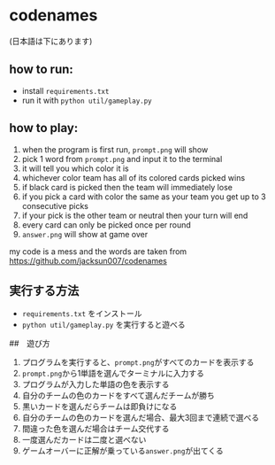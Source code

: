 # codenames

(日本語は下にあります)

## how to run:
- install `requirements.txt`
- run it with `python util/gameplay.py`

## how to play:

1. when the program is first run, `prompt.png` will show
2. pick 1 word from `prompt.png` and input it to the terminal
3. it will tell you which color it is
4. whichever color team has all of its colored cards picked wins
5. if black card is picked then the team will immediately lose
6. if you pick a card with color the same as your team you get up to 3 consecutive picks
7. if your pick is the other team or neutral then your turn will end
8. every card can only be picked once per round
9. `answer.png` will show at game over

my code is a mess and the words are taken from https://github.com/jacksun007/codenames

## 実行する方法
- `requirements.txt` をインストール
- `python util/gameplay.py` を実行すると遊べる

##　遊び方
1. プログラムを実行すると、`prompt.png`がすべてのカードを表示する
2. `prompt.png`から1単語を選んでターミナルに入力する
3. プログラムが入力した単語の色を表示する
4. 自分のチームの色のカードをすべて選んだチームが勝ち
5. 黒いカードを選んだらチームは即負けになる
6. 自分のチームの色のカードを選んだ場合、最大3回まで連続で選べる
7. 間違った色を選んだ場合はチーム交代する
8. 一度選んだカードは二度と選べない
9. ゲームオーバーに正解が乗っている`answer.png`が出てくる